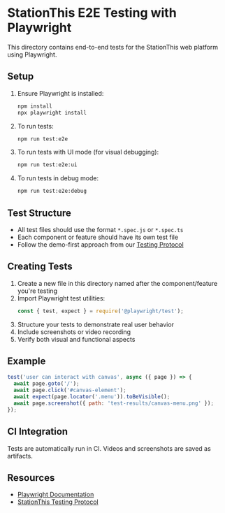 # StationThis E2E Testing with Playwright

This directory contains end-to-end tests for the StationThis web platform using Playwright.

## Setup

1. Ensure Playwright is installed:
   ```bash
   npm install
   npx playwright install
   ```

2. To run tests:
   ```bash
   npm run test:e2e
   ```

3. To run tests with UI mode (for visual debugging):
   ```bash
   npm run test:e2e:ui
   ```

4. To run tests in debug mode:
   ```bash
   npm run test:e2e:debug
   ```

## Test Structure

- All test files should use the format `*.spec.js` or `*.spec.ts`
- Each component or feature should have its own test file
- Follow the demo-first approach from our [Testing Protocol](/plans/web/testing_protocol.md)

## Creating Tests

1. Create a new file in this directory named after the component/feature you're testing
2. Import Playwright test utilities:
   ```javascript
   const { test, expect } = require('@playwright/test');
   ```
3. Structure your tests to demonstrate real user behavior
4. Include screenshots or video recording
5. Verify both visual and functional aspects

## Example

```javascript
test('user can interact with canvas', async ({ page }) => {
  await page.goto('/');
  await page.click('#canvas-element');
  await expect(page.locator('.menu')).toBeVisible();
  await page.screenshot({ path: 'test-results/canvas-menu.png' });
});
```

## CI Integration

Tests are automatically run in CI. Videos and screenshots are saved as artifacts.

## Resources

- [Playwright Documentation](https://playwright.dev/docs/intro)
- [StationThis Testing Protocol](/plans/web/testing_protocol.md) 